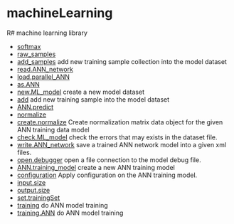 ﻿# machineLearning

R# machine learning library

+ [softmax](machineLearning/softmax.1) 
+ [raw_samples](machineLearning/raw_samples.1) 
+ [add_samples](machineLearning/add_samples.1) add new training sample collection into the model dataset
+ [read.ANN_network](machineLearning/read.ANN_network.1) 
+ [load.parallel_ANN](machineLearning/load.parallel_ANN.1) 
+ [as.ANN](machineLearning/as.ANN.1) 
+ [new.ML_model](machineLearning/new.ML_model.1) create a new model dataset
+ [add](machineLearning/add.1) add new training sample into the model dataset
+ [ANN.predict](machineLearning/ANN.predict.1) 
+ [normalize](machineLearning/normalize.1) 
+ [create.normalize](machineLearning/create.normalize.1) Create normalization matrix data object for the given ANN training data model
+ [check.ML_model](machineLearning/check.ML_model.1) check the errors that may exists in the dataset file.
+ [write.ANN_network](machineLearning/write.ANN_network.1) save a trained ANN network model into a given xml files.
+ [open.debugger](machineLearning/open.debugger.1) open a file connection to the model debug file.
+ [ANN.training_model](machineLearning/ANN.training_model.1) create a new ANN training model
+ [configuration](machineLearning/configuration.1) Apply configuration on the ANN training model.
+ [input.size](machineLearning/input.size.1) 
+ [output.size](machineLearning/output.size.1) 
+ [set.trainingSet](machineLearning/set.trainingSet.1) 
+ [training](machineLearning/training.1) do ANN model training
+ [training.ANN](machineLearning/training.ANN.1) do ANN model training
